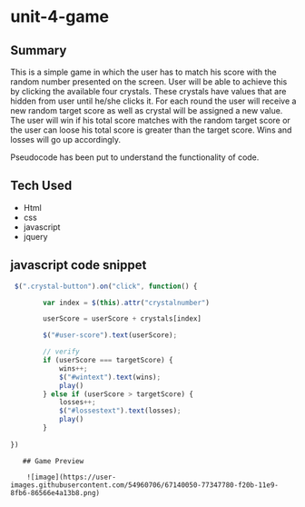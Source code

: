 # unit-4-game

## Summary
This is a simple game in which the user has to match his score with the random number presented on the screen.
User will be able to achieve this by clicking the available four crystals. These crystals have values that are hidden from user until he/she clicks it. 
For each round the user will receive a new random target score as well as crystal will be assigned a new value.
The user will win if his total score matches with the random target score or the user can loose his total score is greater than the target score.
Wins and losses will go up accordingly.

Pseudocode has been put to understand the functionality of code.

## Tech Used
* Html
* css
* javascript
* jquery

## javascript code snippet
```javascript
 $(".crystal-button").on("click", function() {

        var index = $(this).attr("crystalnumber")

        userScore = userScore + crystals[index]

        $("#user-score").text(userScore);

        // verify
        if (userScore === targetScore) {
            wins++;
            $("#wintext").text(wins);
            play()
        } else if (userScore > targetScore) {
            losses++;
            $("#lossestext").text(losses);
            play()
        }
        
})
```
       
       
       ## Game Preview

        ![image](https://user-images.githubusercontent.com/54960706/67140050-77347780-f20b-11e9-8fb6-86566e4a13b8.png)


